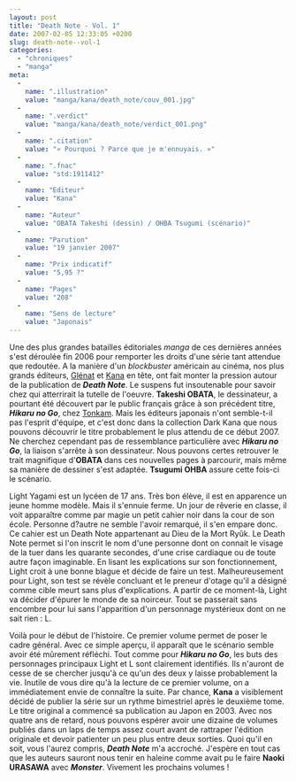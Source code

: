 ```yaml
---
layout: post
title: "Death Note - Vol. 1"
date: 2007-02-05 12:33:05 +0200
slug: death-note--vol-1
categories:
  - "chroniques"
  - "manga"
meta:
  -
    name: ".illustration"
    value: "manga/kana/death_note/couv_001.jpg"
  -
    name: ".verdict"
    value: "manga/kana/death_note/verdict_001.png"
  -
    name: ".citation"
    value: "« Pourquoi ? Parce que je m'ennuyais. »"
  -
    name: ".fnac"
    value: "std:1911412"
  -
    name: "Editeur"
    value: "Kana"
  -
    name: "Auteur"
    value: "OBATA Takeshi (dessin) / OHBA Tsugumi (scénario)"
  -
    name: "Parution"
    value: "19 janvier 2007"
  -
    name: "Prix indicatif"
    value: "5,95 ?"
  -
    name: "Pages"
    value: "208"
  -
    name: "Sens de lecture"
    value: "Japonais"
---
```


Une des plus grandes batailles éditoriales _manga_ de ces dernières années s'est déroulée fin 2006 pour remporter les droits d'une série tant attendue que redoutée. A la manière d'un _blockbuster_ américain au cinéma, nos plus grands éditeurs, [Glénat](http://www.glenat.com) et [Kana](http://www.mangakana.com) en tête, ont fait monter la pression autour de la publication de **_Death Note_**. Le suspens fut insoutenable pour savoir chez qui atterrirait la tutelle de l'oeuvre. **Takeshi OBATA**, le dessinateur, a pourtant été découvert par le public français grâce à son précédent titre, **_Hikaru no Go_**, chez [Tonkam](http://www.editions-tonkam.com). Mais les éditeurs japonais n'ont semble-t-il pas l'esprit d'équipe, et c'est donc dans la collection Dark Kana que nous pouvons découvrir le titre probablement le plus attendu de ce début 2007. Ne cherchez cependant pas de ressemblance particulière avec **_Hikaru no Go_**, la liaison s'arrête à son dessinateur. Nous pouvons certes retrouver le trait magnifique d'**OBATA** dans ces nouvelles pages à parcourir, mais même sa manière de dessiner s'est adaptée. **Tsugumi OHBA** assure cette fois-ci le scénario.

Light Yagami est un lycéen de 17 ans. Très bon élève, il est en apparence un jeune homme modèle. Mais il s'ennuie ferme. Un jour de rêverie en classe, il voit apparaître comme par magie un petit cahier noir dans la cour de son école. Personne d?autre ne semble l'avoir remarqué, il s'en empare donc. Ce cahier est un Death Note appartenant au Dieu de la Mort Ryûk. Le Death Note permet si l'on inscrit le nom d'une personne dont on connait le visage de la tuer dans les quarante secondes, d'une crise cardiaque ou de toute autre façon imaginable. En lisant les explications sur son fonctionnement, Light croit à une bonne blague et décide de faire un test. Malheureusement pour Light, son test se révèle concluant et le preneur d'otage qu'il a désigné comme cible meurt sans plus d'explications. A partir de ce moment-là, Light va décider d'épurer le monde de sa noirceur. Tout se passerait sans encombre pour lui sans l'apparition d'un personnage mystérieux dont on ne sait rien : L.

Voilà pour le début de l'histoire. Ce premier volume permet de poser le cadre général. Avec ce simple aperçu, il apparaît que le scénario semble avoir été mûrement réfléchi. Tout comme pour **_Hikaru no Go_**, les buts des personnages principaux Light et L sont clairement identifiés. Ils n'auront de cesse de se chercher jusqu'à ce qu'un des deux y laisse probablement la vie. Inutile de vous dire qu'à la lecture de ce premier volume, on a immédiatement envie de connaître la suite. Par chance, **Kana** a visiblement décidé de publier la série sur un rythme bimestriel après le deuxième tome. Le titre original a commencé sa publication au Japon en 2003. Avec nos quatre ans de retard, nous pouvons espérer avoir une dizaine de volumes publiés dans un laps de temps assez court avant de rattraper l'édition originale et devoir patienter un peu plus entre deux sorties. Quoi qu'il en soit, vous l'aurez compris, **_Death Note_** m'a accroché. J'espère en tout cas que les auteurs sauront nous tenir en haleine comme avait pu le faire **Naoki URASAWA** avec **_Monster_**. Vivement les prochains volumes !